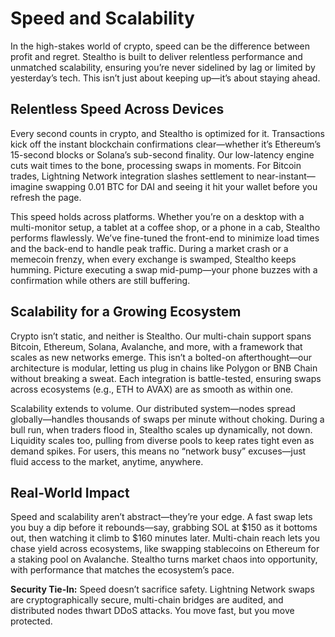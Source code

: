 # Speed and Scalability

In the high-stakes world of crypto, speed can be the difference between profit and regret. Stealtho is built to deliver relentless performance and unmatched scalability, ensuring you’re never sidelined by lag or limited by yesterday’s tech. This isn’t just about keeping up—it’s about staying ahead.

## Relentless Speed Across Devices

Every second counts in crypto, and Stealtho is optimized for it. Transactions kick off the instant blockchain confirmations clear—whether it’s Ethereum’s 15-second blocks or Solana’s sub-second finality. Our low-latency engine cuts wait times to the bone, processing swaps in moments. For Bitcoin trades, Lightning Network integration slashes settlement to near-instant—imagine swapping 0.01 BTC for DAI and seeing it hit your wallet before you refresh the page.

This speed holds across platforms. Whether you’re on a desktop with a multi-monitor setup, a tablet at a coffee shop, or a phone in a cab, Stealtho performs flawlessly. We’ve fine-tuned the front-end to minimize load times and the back-end to handle peak traffic. During a market crash or a memecoin frenzy, when every exchange is swamped, Stealtho keeps humming. Picture executing a swap mid-pump—your phone buzzes with a confirmation while others are still buffering.

## Scalability for a Growing Ecosystem

Crypto isn’t static, and neither is Stealtho. Our multi-chain support spans Bitcoin, Ethereum, Solana, Avalanche, and more, with a framework that scales as new networks emerge. This isn’t a bolted-on afterthought—our architecture is modular, letting us plug in chains like Polygon or BNB Chain without breaking a sweat. Each integration is battle-tested, ensuring swaps across ecosystems (e.g., ETH to AVAX) are as smooth as within one.

Scalability extends to volume. Our distributed system—nodes spread globally—handles thousands of swaps per minute without choking. During a bull run, when traders flood in, Stealtho scales up dynamically, not down. Liquidity scales too, pulling from diverse pools to keep rates tight even as demand spikes. For users, this means no “network busy” excuses—just fluid access to the market, anytime, anywhere.

## Real-World Impact

Speed and scalability aren’t abstract—they’re your edge. A fast swap lets you buy a dip before it rebounds—say, grabbing SOL at $150 as it bottoms out, then watching it climb to $160 minutes later. Multi-chain reach lets you chase yield across ecosystems, like swapping stablecoins on Ethereum for a staking pool on Avalanche. Stealtho turns market chaos into opportunity, with performance that matches the ecosystem’s pace.

**Security Tie-In:** Speed doesn’t sacrifice safety. Lightning Network swaps are cryptographically secure, multi-chain bridges are audited, and distributed nodes thwart DDoS attacks. You move fast, but you move protected.
